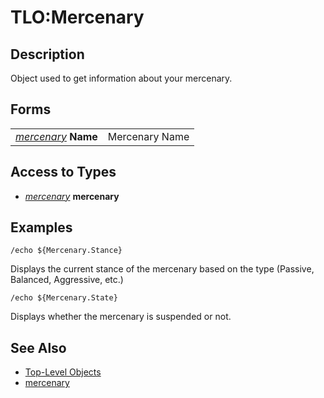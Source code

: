 # TLO:Mercenary

## Description

Object used to get information about your mercenary.

## Forms

|  |  |
| :--- | :--- |
| [_mercenary_](../data-types/datatype-mercenary.md) **Name** | Mercenary Name |

## Access to Types

* [_mercenary_](../data-types/datatype-mercenary.md) **mercenary**

## Examples

`/echo ${Mercenary.Stance}`

Displays the current stance of the mercenary based on the type \(Passive, Balanced, Aggressive, etc.\)

`/echo ${Mercenary.State}`

Displays whether the mercenary is suspended or not.

## See Also

* [Top-Level Objects](./)
* [mercenary](../data-types/datatype-mercenary.md)

